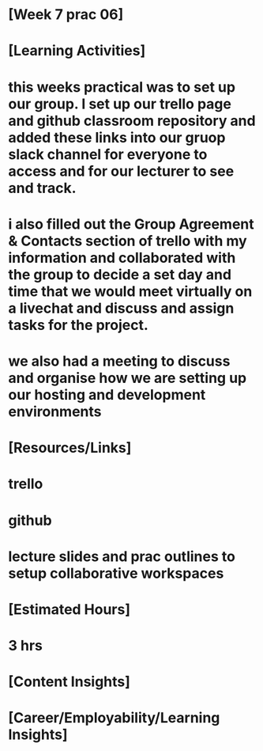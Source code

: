 # [Week 7 prac 06]

# [Learning Activities]

# this weeks practical was to set up our group. I set up our trello page and github classroom repository and added these links into our gruop slack channel for everyone to access and for our lecturer to see and track.
# i also filled out the Group Agreement & Contacts section of trello with my information and collaborated with the group to decide a set day and time that we would meet virtually on a livechat and discuss and assign tasks for the project.
# we also had a meeting to discuss and organise how we are setting up our hosting and development environments

# [Resources/Links]

# trello
# github
# lecture slides and prac outlines to setup collaborative workspaces
# [Estimated Hours]

# 3 hrs

# [Content Insights]


# [Career/Employability/Learning Insights]
